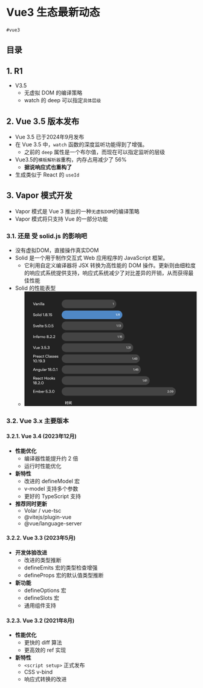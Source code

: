 
# Vue3  生态最新动态

`#vue3` 


## 目录
<!-- toc -->
 ## 1. R1 

- V3.5
	- 无虚拟 DOM 的编译策略
	- watch 的 deep 可以指定`具体层级`


## 2. Vue 3.5 版本发布

- Vue 3.5 已于2024年9月发布
- 在 Vue 3.5 中，`watch` 函数的深度监听功能得到了增强。
	- 之前的 `deep` 属性是一个布尔值，而现在可以指定监听的层级
- Vue3.5的`模板解析器`重构，内存占用减少了 56%
	- **据说响应式也重构了**
- 生成类似于 React 的 `useId`

## 3. Vapor 模式开发

- Vapor 模式是 Vue 3 推出的一种`无虚拟DOM`的编译策略
- Vapor 模式将只支持 Vue 的一部分功能

### 3.1. 还是 受 solid.js 的影响吧

- 没有虚拟DOM，直接操作真实DOM
- Solid 是一个用于制作交互式 Web 应用程序的 JavaScript 框架。
	- 它利用自定义编译器将 JSX 转换为高性能的 DOM 操作。更新则由细粒度的响应式系统提供支持，响应式系统减少了对比差异的开销，从而获得最佳性能
- Solid 的性能表型
	- ![图片&文件](./files/20241102.png)

### 3.2. Vue 3.x 主要版本

#### 3.2.1. Vue 3.4 (2023年12月)

- **性能优化**
	- 编译器性能提升约 2 倍
	- 运行时性能优化
- **新特性**
	- 改进的 defineModel 宏
	- v-model 支持多个参数
	- 更好的 TypeScript 支持
- **推荐同时更新**
	- Volar / vue-tsc
	- @vitejs/plugin-vue
	- @vue/language-server

#### 3.2.2. Vue 3.3 (2023年5月)

- **开发体验改进**
	- 改进的类型推断
	- defineEmits 宏的类型检查增强
	- defineProps 宏的默认值类型推断
- **新功能**
	- defineOptions 宏
	- defineSlots 宏
	- 通用组件支持 

#### 3.2.3. Vue 3.2 (2021年8月)

- **性能优化**
	- 更快的 diff 算法
	- 更高效的 ref 实现
- **新特性**
	- `<script setup>` 正式发布
	- CSS v-bind
	- 响应式转换的改进



